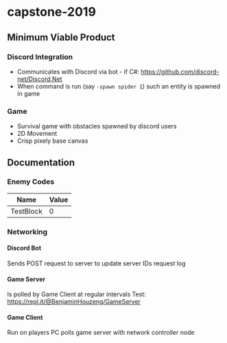 # capstone-2019

## Minimum Viable Product
### Discord Integration
* Communicates with Discord via bot - if C#: https://github.com/discord-net/Discord.Net
* When command is run (say `-spawn spider 1`) such an entity is spawned in game
### Game
* Survival game with obstacles spawned by discord users
* 2D Movement
* Crisp pixely base canvas

## Documentation
### Enemy Codes
| Name      | Value |
|-----------|-------|
| TestBlock | 0     |
### Networking
#### Discord Bot
Sends POST request to server to update server IDs request log
#### Game Server
Is polled by Game Client at regular intervals
Test: https://repl.it/@BenjaminHouzeng/GameServer
#### Game Client
Run on players PC polls game server with network controller node
